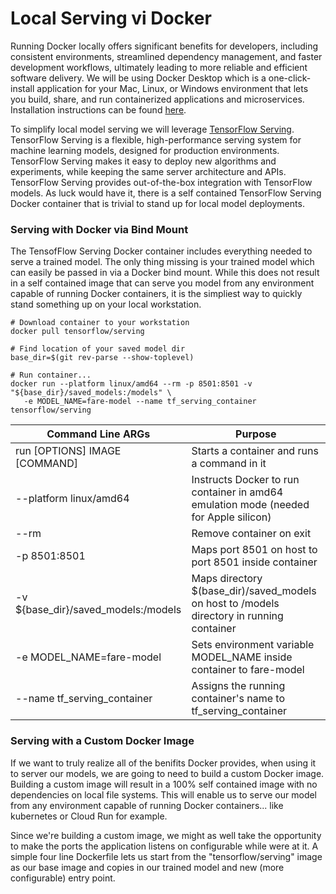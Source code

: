 # Local Serving vi Docker 
Running Docker locally offers significant benefits for developers, including consistent environments, streamlined dependency management, and faster development workflows, ultimately leading to more reliable and efficient software delivery. We will be using Docker Desktop which is a one-click-install application for your Mac, Linux, or Windows environment that lets you build, share, and run containerized applications and microservices. Installation instructions can be found [here](https://docs.docker.com/desktop/).

To simplify local model serving we will leverage [TensorFlow Serving](https://www.tensorflow.org/tfx/guide/serving). TensorFlow Serving is a flexible, high-performance serving system for machine learning models, designed for production environments. TensorFlow Serving makes it easy to deploy new algorithms and experiments, while keeping the same server architecture and APIs. TensorFlow Serving provides out-of-the-box integration with TensorFlow models. As luck would have it, there is a self contained TensorFlow Serving Docker container that is trivial to stand up for local model deployments.

### Serving with Docker via Bind Mount
The TensofFlow Serving Docker container includes everything needed to serve a trained model.  The only thing missing is your trained model which can easily be passed in via a Docker bind mount. While this does not result in a self contained image that can serve you model from any environment capable of running Docker containers, it is the simpliest way to quickly stand something up on your local workstation. 

```
# Download container to your workstation
docker pull tensorflow/serving

# Find location of your saved model dir
base_dir=$(git rev-parse --show-toplevel)

# Run container...
docker run --platform linux/amd64 --rm -p 8501:8501 -v "${base_dir}/saved_models:/models" \
   -e MODEL_NAME=fare-model --name tf_serving_container tensorflow/serving
```
| Command Line ARGs | Purpose |
| --- | ------- |
| run [OPTIONS] IMAGE [COMMAND] | Starts a container and runs a command in it |
| --platform linux/amd64 | Instructs Docker to run container in amd64 emulation mode (needed for Apple silicon) |
| --rm | Remove container on exit |
| -p 8501:8501 | Maps port 8501 on host to port 8501 inside container |
| -v ${base_dir}/saved_models:/models | Maps directory $(base_dir)/saved_models on host to /models directory in running container |
| -e MODEL_NAME=fare-model | Sets environment variable MODEL_NAME inside container to fare-model |
| --name tf_serving_container | Assigns the running container's name to tf_serving_container |

### Serving with a Custom Docker Image
If we want to truly realize all of the benifits Docker provides, when using it to server our models, we are going to need to build a custom Docker image.  Building a custom image will result in a 100% self contained image with no dependencies on local file systems.  This will enable us to serve our model from any environment capable of running Docker containers... like kubernetes or Cloud Run for example.

Since we're building a custom image, we might as well take the opportunity to make the ports the application listens on configurable while were at it. A simple four line Dockerfile lets us start from the "tensorflow/serving" image as our base image and copies in our trained model and new (more configurable) entry point.
